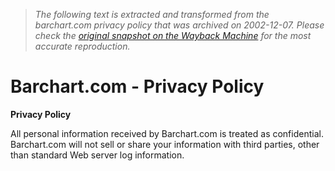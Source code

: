 > *The following text is extracted and transformed from the barchart.com privacy policy that was archived on 2002-12-07. Please check the [original snapshot on the Wayback Machine](https://web.archive.org/web/20021207231626id_/http%3A//www2.barchart.com/privacy.asp) for the most accurate reproduction.*

# Barchart.com - Privacy Policy

**Privacy Policy**

All personal information received by Barchart.com is treated as confidential. Barchart.com will not sell or share your information with third parties, other than standard Web server log information. 
